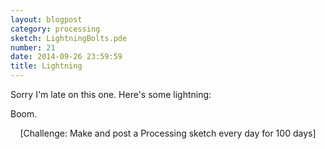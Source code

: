```yaml
---
layout: blogpost
category: processing
sketch: LightningBolts.pde
number: 21
date: 2014-09-26 23:59:59
title: Lightning
---
```


Sorry I'm late on this one. Here's some lightning:

<canvas data-processing-sources="/Scripts/LightningBolts.pde"></canvas>	

Boom.

<center>[Challenge: Make and post a Processing sketch every day for 100 days]</center>